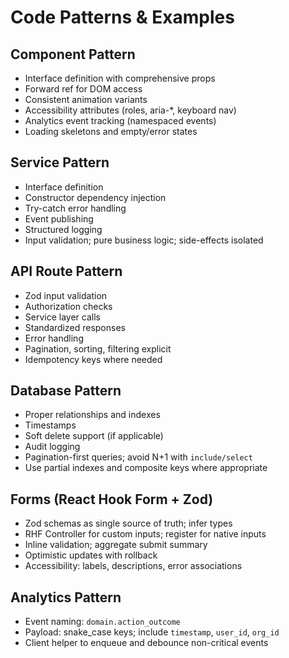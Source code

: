 # Code Patterns & Examples

## Component Pattern
- Interface definition with comprehensive props
- Forward ref for DOM access
- Consistent animation variants
- Accessibility attributes (roles, aria-*, keyboard nav)
- Analytics event tracking (namespaced events)
- Loading skeletons and empty/error states

## Service Pattern
- Interface definition
- Constructor dependency injection
- Try-catch error handling
- Event publishing
- Structured logging
 - Input validation; pure business logic; side-effects isolated

## API Route Pattern
- Zod input validation
- Authorization checks
- Service layer calls
- Standardized responses
- Error handling
 - Pagination, sorting, filtering explicit
 - Idempotency keys where needed

## Database Pattern
- Proper relationships and indexes
- Timestamps
- Soft delete support (if applicable)
- Audit logging
 - Pagination-first queries; avoid N+1 with `include/select`
 - Use partial indexes and composite keys where appropriate

## Forms (React Hook Form + Zod)
- Zod schemas as single source of truth; infer types
- RHF Controller for custom inputs; register for native inputs
- Inline validation; aggregate submit summary
- Optimistic updates with rollback
- Accessibility: labels, descriptions, error associations

## Analytics Pattern
- Event naming: `domain.action_outcome`
- Payload: snake_case keys; include `timestamp`, `user_id`, `org_id`
- Client helper to enqueue and debounce non-critical events
